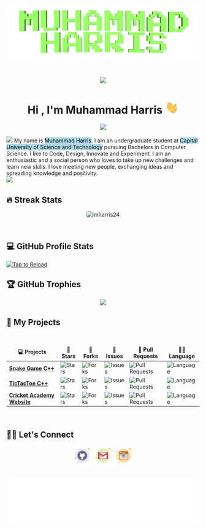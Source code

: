 <h1 align="center">
<img src="https://github.com/imharris24/imharris24/blob/main/Resouces/name2.gif" alt="Muhammad Harris" />
<p align="center">
   <a href="https://count.getloli.com/"><img src="https://count.getloli.com/get/@:imharris24"></a>
</p>
<h1 align="center">Hi , I'm Muhammad Harris <img src="https://github.com/imharris24/imharris24/blob/main/Resouces/HandWave.gif" width="35"></h1>
<p align="center">
   <a href="https://github.com/imharris24/imharris24"><img src="https://readme-typing-svg.herokuapp.com?lines=Computer+Science+Student;Future+Full+Stack+Developer;Always%20learning%20new%20things&center=true&width=500&height=50"></a>
</p>
<a href="https://www.github.com/imharris24"><img src="https://user-images.githubusercontent.com/73097560/115834477-dbab4500-a447-11eb-908a-139a6edaec5c.gif"></a>
My name is <mark style="background-color: lightblue">Muhammad Harris</mark>. I am an undergraduate student at <mark style="background-color: lightblue">Capital University of Science and Technology</mark> pursuing Bachelors in Computer Science. I like to Code, Design, Innovate and Experiment. I am an enthusiastic and a social person who loves to take up new challenges and learn new skills. I love meeting new people, exchanging ideas and spreading knowledge and positivity.
<br>
<a href="https://www.github.com/imharris24"><img src="https://user-images.githubusercontent.com/73097560/115834477-dbab4500-a447-11eb-908a-139a6edaec5c.gif"></a>
	
## 🔥 Streak Stats
	
<p align="center"><img src="https://github-readme-streak-stats.herokuapp.com/?user=imharris24&theme=tokyonight_duo" alt="imharris24"  /></p>
<br/>
	
## 💻 GitHub Profile Stats
	
[![Tap to Reload](https://metrics.lecoq.io/imharris24?template=classic&base.header=0&base.metadata=0&isocalendar=1&languages=1&people=1&isocalendar.duration=half-year&languages.limit=8&languages.sections=most-used&languages.colors=github&languages.threshold=0%25&languages.indepth=false&languages.recent.load=300&languages.recent.days=14&people.limit=24&people.size=28&people.types=followers%2C%20following&people.identicons=false&people.shuffle=false&config.timezone=Asia%2FCalcutta)](https://www.github.com/imharris24)
	
## 🏆 GitHub Trophies
	
<p align=center>
<img src="https://github-profile-trophy.vercel.app/?username=AkuraDiary&theme=onestar">
</p>	
</details>
	
## 🥇 My Projects
	
<br />
<table>
<thead align="center">
<tr border: none;>
<td><b>💻 Projects</b></td>
<td><b>🌟 Stars</b></td>
<td><b>🍴 Forks</b></td>
<td><b>🐛 Issues</b></td>
<td><b>🔔 Pull Requests</b></td>
<td><b>👨‍💻 Language</b></td>
</tr>
</thead>
<tbody>
<tr>
<td><a href="https://github.com/imharris24/Snake-Game-CPP"><b>Snake Game C++</b></a></td>
<td><img alt="Stars" src="https://img.shields.io/github/stars/imharris24/Snake-Game-CPP?style=flat-square&labelColor=343b41"/></td>
<td><img alt="Forks" src="https://img.shields.io/github/forks/imharris24/Snake-Game-CPP?style=flat-square&labelColor=343b41"/></td>
<td><img alt="Issues" src="https://img.shields.io/github/issues/imharris24/Snake-Game-CPP?style=flat-square"/></td>
<td><img alt="Pull Requests" src="https://img.shields.io/github/issues-pr/imharris24/Snake-Game-CPP?style=flat-square"/></td>
<td><img alt="Language" src="https://img.shields.io/github/languages/top/imharris24/Snake-Game-CPP?style=flat-square"/></td>
</tr>
<tr>
<td><a href="https://github.com/imharris24/TicTacToe-CPP"><b>TicTacToe C++</b></a></td>
<td><img alt="Stars" src="https://img.shields.io/github/stars/imharris24/TicTacToe-CPP?style=flat-square&labelColor=343b41"/></td>
<td><img alt="Forks" src="https://img.shields.io/github/forks/imharris24/TicTacToe-CPP?style=flat-square&labelColor=343b41"/></td>
<td><img alt="Issues" src="https://img.shields.io/github/issues/imharris24/TicTacToe-CPP?style=flat-square"/></td>
<td><img alt="Pull Requests" src="https://img.shields.io/github/issues-pr/imharris24/TicTacToe-CPP?style=flat-square"/></td>
<td><img alt="Language" src="https://img.shields.io/github/languages/top/imharris24/TicTacToe-CPP?style=flat-square"/></td>
</tr>
<tr>
<td><a href="https://github.com/imharris24/Cricket-Academy-DBS"><b>Cricket Academy Website</b></a></td>
<td><img alt="Stars" src="https://img.shields.io/github/stars/imharris24/Cricket-Academy-WEB?style=flat-square&labelColor=343b41"/></td>
<td><img alt="Forks" src="https://img.shields.io/github/forks/imharris24/Cricket-Academy-WEB?style=flat-square&labelColor=343b41"/></td>
<td><img alt="Issues" src="https://img.shields.io/github/issues/imharris24/Cricket-Academy-WEB?style=flat-square"/></td>
<td><img alt="Pull Requests" src="https://img.shields.io/github/issues-pr/imharris24/Cricket-Academy-WEB?style=flat-square"/></td>
<td><img alt="Language" src="https://img.shields.io/github/languages/top/imharris24/Cricket-Academy-WEB?style=flat-square"/></td>
</tr>
</tbody>
</table>
<br/>  
	
## 🙋‍♀️ Let's Connect
	
<p align="center">
   <a href="github.com/imharris24"><img src="https://github.com/imharris24/imharris24/blob/main/Resouces/github.png" alt="Github"/></a>
   <a href="mailto:harris20014@gmail.com"><img src="https://github.com/imharris24/imharris24/blob/main/Resouces/gmail.png" alt="Gmail"/></a>
   <a href="https://instagram.com/im_harrisg"><img src="https://github.com/imharris24/imharris24/blob/main/Resouces/instagram.png" alt="Instagram"/></a>
</p>
<br/>
<img height="120" alt="Thanks for visiting me" width="100%" src="https://github.com/imharris24/imharris24/blob/main/Resouces/marquee.svg" />
